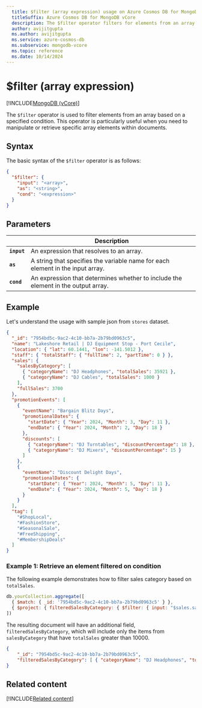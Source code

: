 ```yaml
---
  title: $filter (array expression) usage on Azure Cosmos DB for MongoDB vCore
  titleSuffix: Azure Cosmos DB for MongoDB vCore
  description: The $filter operator filters for elements from an array based on a specified condition.
  author: avijitgupta
  ms.author: avijitgupta
  ms.service: azure-cosmos-db
  ms.subservice: mongodb-vcore
  ms.topic: reference
  ms.date: 10/14/2024
---
```


# $filter (array expression)

[!INCLUDE[MongoDB (vCore)](~/reusable-content/ce-skilling/azure/includes/cosmos-db/includes/appliesto-mongodb-vcore.md)]

The `$filter` operator is used to filter elements from an array based on a specified condition. This operator is particularly useful when you need to manipulate or retrieve specific array elements within documents.

## Syntax

The basic syntax of the `$filter` operator is as follows:

```json
{
  "$filter": {
    "input": "<array>",
    "as": "<string>",
    "cond": "<expression>"
  }
}
```

## Parameters

| | Description |
| --- | --- |
| **`input`**| An expression that resolves to an array.|
| **`as`**| A string that specifies the variable name for each element in the input array.|
| **`cond`**| An expression that determines whether to include the element in the output array.|

## Example

Let's understand the usage with sample json from `stores` dataset.

```json
{
  "_id": "7954bd5c-9ac2-4c10-bb7a-2b79bd0963c5",
  "name": "Lakeshore Retail | DJ Equipment Stop - Port Cecile",
  "location": { "lat": 60.1441, "lon": -141.5012 },
  "staff": { "totalStaff": { "fullTime": 2, "partTime": 0 } },
  "sales": {
    "salesByCategory": [
      { "categoryName": "DJ Headphones", "totalSales": 35921 },
      { "categoryName": "DJ Cables", "totalSales": 1000 }
    ],
    "fullSales": 3700
  },
  "promotionEvents": [
    {
      "eventName": "Bargain Blitz Days",
      "promotionalDates": {
        "startDate": { "Year": 2024, "Month": 3, "Day": 11 },
        "endDate": { "Year": 2024, "Month": 2, "Day": 18 }
      },
      "discounts": [
        { "categoryName": "DJ Turntables", "discountPercentage": 18 },
        { "categoryName": "DJ Mixers", "discountPercentage": 15 }
      ]
    },
    {
      "eventName": "Discount Delight Days",
      "promotionalDates": {
        "startDate": { "Year": 2024, "Month": 5, "Day": 11 },
        "endDate": { "Year": 2024, "Month": 5, "Day": 18 }
      }
    }
  ],
  "tag": [
    "#ShopLocal",
    "#FashionStore",
    "#SeasonalSale",
    "#FreeShipping",
    "#MembershipDeals"
  ]
}
```

### Example 1: Retrieve an element filtered on condition

The following example demonstrates how to filter sales category based on `totalSales`.

```javascript
db.yourCollection.aggregate([
  { $match: { _id: '7954bd5c-9ac2-4c10-bb7a-2b79bd0963c5' } },
  { $project: { filteredSalesByCategory: { $filter: { input: "$sales.salesByCategory", as: "item", cond: { $gt: ["$$item.totalSales", 10000] } } } } }
])
```

The resulting document will have an additional field, `filteredSalesByCategory`, which will include only the items from `salesByCategory` that have `totalSales` greater than 10000.

```json
{
    "_id": "7954bd5c-9ac2-4c10-bb7a-2b79bd0963c5",
    "filteredSalesByCategory": [ { "categoryName": "DJ Headphones", "totalSales": 35921 } ]
}
```

## Related content

[!INCLUDE[Related content](../includes/related-content.md)]
